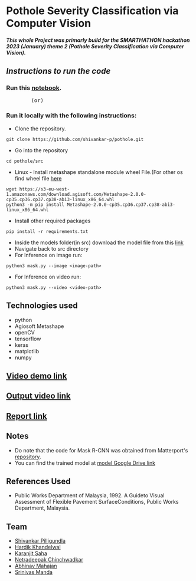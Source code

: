 # Pothole Severity Classification via Computer Vision
##### This whole Project was primarly build for the SMARTHATHON hackathon 2023 (January) theme 2 (Pothole Severity Classification via Computer Vision).

## _Instructions to run the code_
### Run this [notebook](https://colab.research.google.com/drive/153bOqpGplhfOoz8-_T6x5dmdYNLEN5_l?usp=sharing).
 <pre>        (or)           </pre>
### Run it locally with the following instructions:
- Clone the repository.
```console
git clone https://github.com/shivankar-p/pothole.git
```
- Go into the repository
```console
cd pothole/src
```
- Linux - Install metashape standalone module wheel File.(For other os find wheel file [here](https://www.agisoft.com/downloads/installer/)
```console
wget https://s3-eu-west-1.amazonaws.com/download.agisoft.com/Metashape-2.0.0-cp35.cp36.cp37.cp38-abi3-linux_x86_64.whl
python3 -m pip install Metashape-2.0.0-cp35.cp36.cp37.cp38-abi3-linux_x86_64.whl
```
- Install other required packages
```console
pip install -r requirements.txt
```
- Inside the models folder(in src) download the model file from this [link](https://drive.google.com/file/d/17IY3CnSz7AaIXwE7Q8RSkAV4_6UPiO6-/view)
- Navigate back to src directory
- For Inference on image run:
```console
python3 mask.py --image <image-path>
```
- For Inference on video run:
```console
python3 mask.py --video <video-path>
```
## Technologies used
- python
- Agiosoft Metashape
- openCV
- tensorflow
- keras
- matplotlib
- numpy

## [Video demo link]()

## [Output video link](https://www.youtube.com/watch?v=9Fv6yXQz52g)

## [Report link](https://github.com/shivankar-p/pothole/blob/main/Project_Report.md)


## Notes
* Do note that the code for Mask R-CNN was obtained from Matterport's [repository](https://github.com/matterport/Mask_RCNN).
* You can find the trained model at [model Google Drive link](https://drive.google.com/file/d/17IY3CnSz7AaIXwE7Q8RSkAV4_6UPiO6-/view)


## References Used
- Public Works Department of Malaysia, 1992. A Guideto Visual Assessment of Flexible Pavement SurfaceConditions, Public Works Department, Malaysia.

## Team
- [Shivankar Pilligundla](https://www.linkedin.com/in/shivankar-pilligundla-a1112a201/)
- [Hardik Khandelwal](https://www.linkedin.com/in/hardik-khandelwal-533599205/)
- [Karanjit Saha](https://www.linkedin.com/in/karanjit-saha-65a02122b/)
- [Netradeepak Chinchwadkar](https://www.linkedin.com/in/netradeepak-chinchwadkar-30728a201/)
- [Abhinav Mahajan](https://www.linkedin.com/in/abhinav-mahajan-727068233/)
- [Srinivas Manda](https://www.linkedin.com/in/srinivas-manda-41a302224/)





